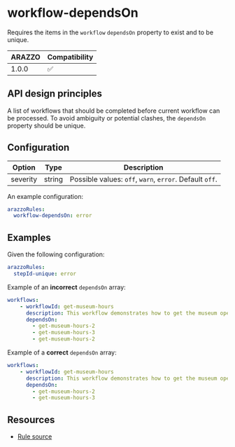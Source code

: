 # workflow-dependsOn

Requires the items in the `workflow` `dependsOn` property to exist and to be unique.

| ARAZZO | Compatibility |
| ------ | ------------- |
| 1.0.0  | ✅            |

## API design principles

A list of workflows that should be completed before current workflow can be processed.
To avoid ambiguity or potential clashes, the `dependsOn` property should be unique.

## Configuration

| Option   | Type   | Description                                             |
| -------- | ------ | ------------------------------------------------------- |
| severity | string | Possible values: `off`, `warn`, `error`. Default `off`. |

An example configuration:

```yaml
arazzoRules:
  workflow-dependsOn: error
```

## Examples

Given the following configuration:

```yaml
arazzoRules:
  stepId-unique: error
```

Example of an **incorrect** `dependsOn` array:

```yaml Object example
workflows:
    - workflowId: get-museum-hours
      description: This workflow demonstrates how to get the museum opening hours and buy tickets.
      dependsOn:
        - get-museum-hours-2
        - get-museum-hours-3
        - get-museum-hours-2
```

Example of a **correct** `dependsOn` array:

```yaml Object example
workflows:
    - workflowId: get-museum-hours
      description: This workflow demonstrates how to get the museum opening hours and buy tickets.
      dependsOn:
        - get-museum-hours-2
        - get-museum-hours-3
```

## Resources

- [Rule source](https://github.com/Redocly/redocly-cli/blob/main/packages/core/src/rules/arazzo/workflow-dependsOn.ts)
